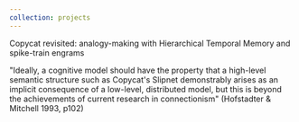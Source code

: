 ```yaml
---
collection: projects
---
```


Copycat revisited: analogy-making with Hierarchical Temporal Memory and spike-train engrams

"Ideally, a cognitive model should have the property that a high-level semantic structure such as Copycat's Slipnet demonstrably arises as an implicit consequence of a low-level, distributed model, but this is beyond the achievements of current research in connectionism" (Hofstadter & Mitchell 1993, p102)